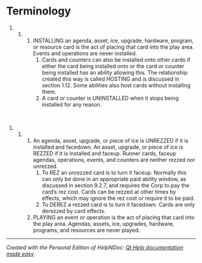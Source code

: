 # Terminology

1. &nbsp;
   1. &nbsp;
      1. INSTALLING an agenda, asset, ice, upgrade, hardware, program, or resource card is the act of placing that card into the play area. Events and operations are never installed.
         1. Cards and counters can also be installed onto other cards if either the card being installed onto or the card or counter being installed has an ability allowing this. The relationship created this way is called HOSTING and is discussed in section 1.12. Some abilities also host cards without installing them.
         1. A card or counter is UNINSTALLED when it stops being installed for any reason.

&nbsp;

1. &nbsp;
   1. &nbsp;
      1. An agenda, asset, upgrade, or piece of ice is UNREZZED if it is installed and facedown. An asset, upgrade, or piece of ice is REZZED if it is installed and faceup. Runner cards, faceup agendas, operations, events, and counters are neither rezzed nor unrezzed.
         1. To REZ an unrezzed card is to turn it faceup. Normally this can only be done in an appropriate paid ability window, as discussed in section 9.2.7, and requires the Corp to pay the card’s rez cost. Cards can be rezzed at other times by effects, which may ignore the rez cost or require it to be paid.
         1. To DEREZ a rezzed card is to turn it facedown. Cards are only derezzed by card effects.
      1. PLAYING an event or operation is the act of placing that card into the play area. Agendas, assets, ice, upgrades, hardware, programs, and resources are never played.

***
_Created with the Personal Edition of HelpNDoc: [Qt Help documentation made easy](<https://www.helpndoc.com/feature-tour/create-help-files-for-the-qt-help-framework>)_
